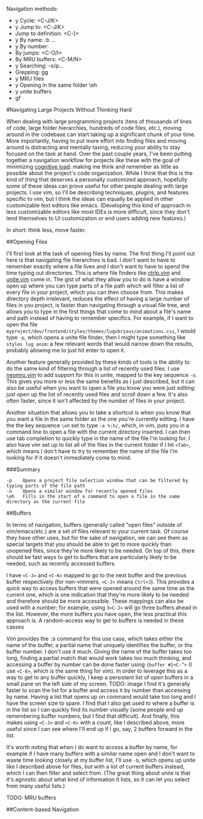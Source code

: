 Navigation methods:
- y Cycle: <C-J/K>
- y Jump to: <n><C-J/K>
- Jump to definition: <C-]>
- y By name: :b ...
- y By number: <n><C-6>
- By jumps: <C-O/I>
- By MRU buffers: <C-M/N>
- y Searching: -o/p...
- Grepping: <Space>gg
- y MRU files
- y Opening in the same folder \eh
- y unite buffers
- gf

#Navigating Large Projects Without Thinking Hard

When dealing with large programming projects (tens of thousands of lines of code, large folder hierarchies, hundreds of code files, etc.), moving around in the codebase can start taking up a significant chunk of your time. More importantly, having to put more effort into finding files and moving around is distracting and mentally taxing, reducing your ability to stay focused on the task at hand. Over the past couple years, I've been putting together a navigation workflow for projects like these with the goal of minimizing [cognitive load](TODO): making me think and remember as little as possible about the project's code organization. While I think that this is the kind of thing that deserves a personally customized approach, hopefully some of these ideas can prove useful for other people dealing with large projects. I use vim, so I'll be describing techniques, plugins, and features specific to vim, but I think the ideas can equally be applied in other customizable text editors like emacs. (Developing this kind of approach in less customizable editors like most IDEs is more difficult, since they don't lend themselves to UI customization or end users adding new features.)

In short: think less, move faster.

##Opening Files

I'll first look at the task of opening files by name. The first thing I'll point out here is that navigating file hierarchies is bad. I don't want to have to remember exactly where a file lives and I don't want to have to spend the time typing out directories. This is where file finders like [ctrlp.vim](https://github.com/ctrlpvim/ctrlp.vim) and [unite.vim](https://github.com/Shougo/unite.vim) come in. The gist of what they allow you to do is have a window open up where you can type parts of a file path which will filter a list of every file in your project, which you can then choose from. This makes directory depth irrelevant, reduces the effect of having a large number of files in you project, is faster than navigating through a visual file tree, and allows you to type in the first things that come to mind about a file's name and path instead of having to remember specifics. For example, if I want to open the file `myproject/dev/frontend/styles/themes/lugubrious/animations.css`, I would type `-p`, which opens a unite file finder, then I might type something like `styles lug anim`: a few relevant words that would narrow down the results, probably allowing me to just hit enter to open it.

Another feature generally provided by these kinds of tools is the ability to do the same kind of filtering through a list of recently used files. I use [neomru.vim](https://github.com/Shougo/neomru.vim) to add support for this in unite, mapped to the key sequence `-o`. This gives you more or less the same benefits as I just described, but it can also be useful when you want to open a file you know you were just editing: just open up the list of recently used files and scroll down a few. It's also often faster, since it isn't affected by the number of files in your project.

Another situation that allows you to take a shortcut is when you know that you want a file in the same folder as the one you're currently editing. I have the the key sequence `\eh` set to type `:e %:h/`, which, in vim, puts you in a command line to open a file with the current directory inserted. I can then use tab completion to quickly type in the name of the file I'm looking for. I also have vim set up to list all of the files in the current folder if I hit `<Tab>`, which means I don't have to try to remember the name of the file I'm looking for if it doesn't immediately come to mind.

###Summary

```
-p    Opens a project file selection window that can be filtered by typing parts of the file path
-o    Opens a similar window for recently opened files
\eh   Fills in the start of a command to open a file in the same directory as the current file
```

##Buffers

In terms of navigation, buffers (generally called "open files" outside of vim/emacs/etc.) are a set of files relevant to your current task. Of course they have other uses, but for the sake of navigation, we can see them as special targets that you should be able to get to more quickly than unopened files, since they're more likely to be needed. On top of this, there should be fast ways to get to buffers that are particularly likely to be needed, such as recently accessed buffers.

I have `<C-J>` and `<C-K>` mapped to go to the next buffer and the previous buffer respectively (for non-vimmers, `<C-J>` means `Ctrl+J`). This provides a quick way to access buffers that were opened around the same time as the current one, which is one indication that they're more likely to be needed and therefore should be more accessible. These mappings can also be used with a number; for example, using `3<C-J>` will go three buffers ahead in the list. However, the more buffers you have open, the less practical this approach is. A random-access way to get to buffers is needed in these casses

Vim provides the `:b` command for this use case, which takes either the name of the buffer, a partial name that uniquely identifies the buffer, or the buffer number. I don't use it much. Giving the name of the buffer takes too long, finding a partial match that would work takes too much thinking, and accessing a buffer by number can be done faster using `{buffer #}<C-^>` (I use `<C-6>`, which is the same thing for vim). In order to leverage this as a way to get to any buffer quickly, I keep a persistent list of open buffers in a small pane on the left side of my screen. TODO: image I find it's generally faster to scan the list for a buffer and access it by number than accessing by name. Having a list that opens up on command would take too long and I have the screen size to spare. I find that I also get used to where a buffer is in the list so I can quickly find its number visually (some people end up remembering buffer numbers, but I find that difficult). And finally, this makes using `<C-J>` and `<C-K>` with a count, like I described above, more useful since I can see where I'll end up if I go, say, 2 buffers forward in the list.

It's worth noting that when I do want to access a buffer by name, for example if I have many buffers with a similar name open and I don't want to waste time looking closely at my buffer list, I'll use `-b`, which opens up unite like I described above for files, but with a list of current buffers instead, which I can then filter and select from. (The great thing about unite is that it's agnostic about what kind of information it lists, so it can let you select from many useful lists.)

TODO: MRU buffers

##Content-based Navigation
